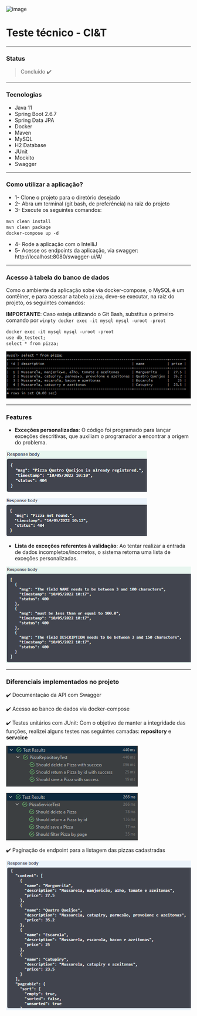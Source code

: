 ![image](https://user-images.githubusercontent.com/61791877/167641351-a92111d3-00ed-41bf-a461-ba49b4015a25.png)



# Teste técnico - CI&T

---

### Status
>Concluído ✔️

---

### Tecnologias

* Java 11
* Spring Boot 2.6.7
* Spring Data JPA
* Docker
* Maven
* MySQL
* H2 Database
* JUnit
* Mockito
* Swagger

---

### Como utilizar a aplicação?

* 1- Clone o projeto para o diretório desejado
* 2- Abra um terminal (git bash, de preferência) na raiz do projeto
* 3- Execute os seguintes comandos:
```
mvn clean install
mvn clean package
docker-compose up -d
```

* 4- Rode a aplicação com o IntelliJ
* 5- Acesse os endpoints da aplicação, via swagger: http://localhost:8080/swagger-ui/#/

---

### Acesso à tabela do banco de dados

Como o ambiente da aplicação sobe via docker-compose, o MySQL é um contêiner, e para acessar a tabela `pizza`, deve-se executar, na raiz do projeto, os seguintes comandos:

**IMPORTANTE**: Caso esteja utilizando o Git Bash, substitua o primeiro comando por `winpty docker exec -it mysql mysql -uroot -proot`

```
docker exec -it mysql mysql -uroot -proot
use db_testect;
select * from pizza;
```

![img_7.png](img_7.png)

---

### Features

* **Exceções personalizadas**: O código foi programado para lançar exceções descritivas, que auxiliam o programador a encontrar a origem do problema.

![img.png](img.png)

![img_2.png](img_2.png)

* **Lista de exceções referentes à validação**: Ao tentar realizar a entrada de dados incompletos/incorretos, o sistema retorna uma lista de exceções personalizadas.

![img_5.png](img_5.png)




--- 

### Diferenciais implementados no projeto

✔️ Documentação da API com Swagger

✔️ Acesso ao banco de dados via docker-compose

✔️ Testes unitários com JUnit: Com o objetivo de manter a integridade das funções, realizei alguns testes nas seguintes camadas: **repository** e **servcice**

![img_6.png](img_6.png)

![img_3.png](img_3.png)

✔️ Paginação de endpoint para a listagem das pizzas cadastradas

![img_4.png](img_4.png)

